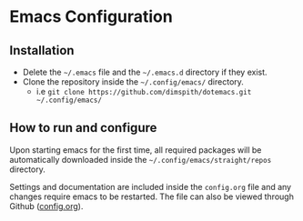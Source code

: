 # Emacs Configuration

## Installation

* Delete the `~/.emacs` file and the `~/.emacs.d` directory if they exist.
* Clone the repository inside the `~/.config/emacs/` directory.
  * i.e `git clone https://github.com/dimspith/dotemacs.git ~/.config/emacs/`

## How to run and configure

Upon starting emacs for the first time, all required packages will be automatically
downloaded inside the `~/.config/emacs/straight/repos` directory.

Settings and documentation are included inside the `config.org` file and any changes require emacs to be restarted.
The file can also be viewed through Github ([config.org](./config.org)).
